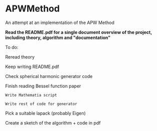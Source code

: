# APWMethod
An attempt at an implementation of the APW Method

**Read the README.pdf for a single document overview of the project, including theory, algorithm and "documentation"**

To do:

  Reread theory
  
  Keep writing README.pdf
  
  Check spherical harmonic generator code
  
  Finish reading Bessel function paper
  
    Write Mathematia script
    
    Write rest of code for generator
    
  Pick a suitable lapack (probably Eigen)
  
  Create a sketch of the algorithm + code in pdf
  
